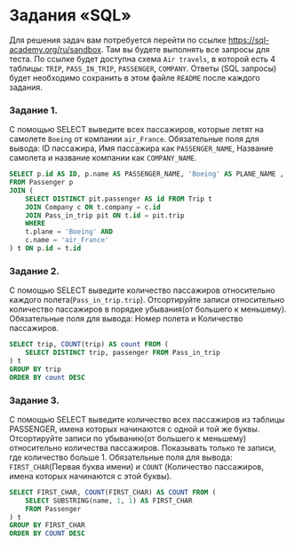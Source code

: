 # Задания «SQL»

Для решения задач вам потребуется перейти по ссылке https://sql-academy.org/ru/sandbox. 
Там вы будете выполнять все запросы для теста. По ссылке будет доступна схема `Air travels`, в которой есть
4 таблицы: `TRIP`, `PASS_IN_TRIP`, `PASSENGER`, `COMPANY`. Ответы (SQL запросы) будет необходимо сохранить в этом файле `README`
после каждого задания.

### Задание 1.

C помощью SELECT выведите всех пассажиров, которые летят на самолете `Boeing` от компании `air_France`.
Обязательные поля для вывода: ID пассажира, Имя пассажира как `PASSENGER_NAME`, Название самолета и название компании
как `COMPANY_NAME`.

<!-- ЗАКРЕПИТЕ ВАШ SELECT ОТ 1 ЗАДАНИЯ ЗДЕСЬ -->
```sql
SELECT p.id AS ID, p.name AS PASSENGER_NAME, 'Boeing' AS PLANE_NAME , 'air_France' AS COMPANY_NAME
FROM Passenger p
JOIN (
    SELECT DISTINCT pit.passenger AS id FROM Trip t
    JOIN Company c ON t.company = c.id
    JOIN Pass_in_trip pit ON t.id = pit.trip
    WHERE
    t.plane = 'Boeing' AND
    c.name = 'air_France'
) t ON p.id = t.id
```

### Задание 2.

C помощью SELECT выведите количество пассажиров относительно каждого полета(`Pass_in_trip.trip`).
Отсортируйте записи относительно количество пассажиров в порядке убывания(от большего к меньшему).
Обязательные поля для вывода: Номер полета и Количество пассажиров.

<!-- ЗАКРЕПИТЕ ВАШ SELECT ОТ 2 ЗАДАНИЯ ЗДЕСЬ -->
```sql
SELECT trip, COUNT(trip) AS count FROM (
    SELECT DISTINCT trip, passenger FROM Pass_in_trip
) t
GROUP BY trip
ORDER BY count DESC
```

### Задание 3.

С помощью SELECT выведите количество всех пассажиров из таблицы PASSENGER, имена которых начинаются с одной и той же буквы.
Отсортируйте записи по убыванию(от большего к меньшему) относительно количества пассажиров. Показывать только те записи,
где количество больше 1. Обязательные поля для вывода: `FIRST_CHAR`(Первая буква имени) 
и `COUNT` (Количество пассажиров, имена которых начинаются с этой буквы).

<!-- ЗАКРЕПИТЕ ВАШ SELECT ОТ 3 ЗАДАНИЯ ЗДЕСЬ -->
```sql
SELECT FIRST_CHAR, COUNT(FIRST_CHAR) AS COUNT FROM (
    SELECT SUBSTRING(name, 1, 1) AS FIRST_CHAR
    FROM Passenger
) t
GROUP BY FIRST_CHAR
ORDER BY COUNT DESC
```

<!-- После выполнения всех заданий, необходимо сделать push в репозиторий и отправить ссылку на него -->
